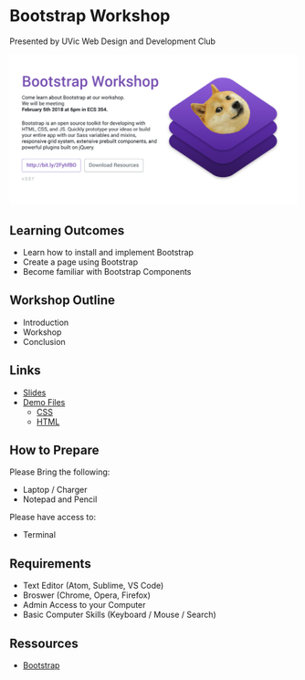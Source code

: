 # Bootstrap Workshop

Presented by UVic Web Design and Development Club

![Bootstrap Workshop](./img/BootstrapWorkshop.png)

## Learning Outcomes

* Learn how to install and implement Bootstrap
* Create a page using Bootstrap
* Become familiar with Bootstrap Components

## Workshop Outline

* Introduction
* Workshop
* Conclusion

## Links

* [Slides](UVicWebDev_Bootstrap_Workshop.pdf)
* [Demo Files](./demo)
  * [CSS](./demo/style.css)
  * [HTML](./demo/index.html)

## How to Prepare

Please Bring the following: 

* Laptop / Charger
* Notepad and Pencil

Please have access to: 

* Terminal 

## Requirements 

* Text Editor (Atom, Sublime, VS Code)
* Broswer (Chrome, Opera, Firefox)
* Admin Access to your Computer
* Basic Computer Skills (Keyboard / Mouse / Search)

## Ressources

* [Bootstrap](https://getbootstrap.com)
